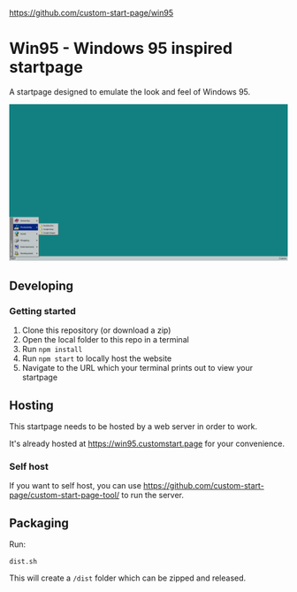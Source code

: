 https://github.com/custom-start-page/win95

# Win95 - Windows 95 inspired startpage

A startpage designed to emulate the look and feel of Windows 95.

![preview image](/src/manifest/preview.png)

## Developing

### Getting started

1. Clone this repository (or download a zip)
1. Open the local folder to this repo in a terminal
1. Run `npm install`
1. Run `npm start` to locally host the website
1. Navigate to the URL which your terminal prints out to view your startpage

## Hosting

This startpage needs to be hosted by a web server in order to work.

It's already hosted at https://win95.customstart.page for your convenience.

### Self host

If you want to self host, you can use https://github.com/custom-start-page/custom-start-page-tool/ to run the server.

## Packaging

Run:

```
dist.sh
```

This will create a `/dist` folder which can be zipped and released.
